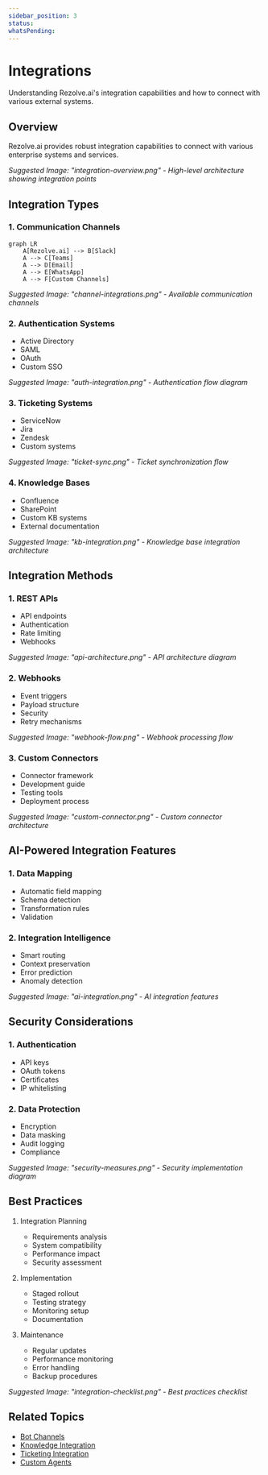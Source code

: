 ```yaml
---
sidebar_position: 3
status: 
whatsPending: 
---
```


# Integrations

Understanding Rezolve.ai's integration capabilities and how to connect with various external systems.

## Overview

Rezolve.ai provides robust integration capabilities to connect with various enterprise systems and services.

_Suggested Image: "integration-overview.png" - High-level architecture showing integration points_

## Integration Types

### 1. Communication Channels
```mermaid
graph LR
    A[Rezolve.ai] --> B[Slack]
    A --> C[Teams]
    A --> D[Email]
    A --> E[WhatsApp]
    A --> F[Custom Channels]
```

_Suggested Image: "channel-integrations.png" - Available communication channels_

### 2. Authentication Systems
- Active Directory
- SAML
- OAuth
- Custom SSO

_Suggested Image: "auth-integration.png" - Authentication flow diagram_

### 3. Ticketing Systems
- ServiceNow
- Jira
- Zendesk
- Custom systems

_Suggested Image: "ticket-sync.png" - Ticket synchronization flow_

### 4. Knowledge Bases
- Confluence
- SharePoint
- Custom KB systems
- External documentation

_Suggested Image: "kb-integration.png" - Knowledge base integration architecture_

## Integration Methods

### 1. REST APIs
- API endpoints
- Authentication
- Rate limiting
- Webhooks

_Suggested Image: "api-architecture.png" - API architecture diagram_

### 2. Webhooks
- Event triggers
- Payload structure
- Security
- Retry mechanisms

_Suggested Image: "webhook-flow.png" - Webhook processing flow_

### 3. Custom Connectors
- Connector framework
- Development guide
- Testing tools
- Deployment process

_Suggested Image: "custom-connector.png" - Custom connector architecture_

## AI-Powered Integration Features

### 1. Data Mapping
- Automatic field mapping
- Schema detection
- Transformation rules
- Validation

### 2. Integration Intelligence
- Smart routing
- Context preservation
- Error prediction
- Anomaly detection

_Suggested Image: "ai-integration.png" - AI integration features_

## Security Considerations

### 1. Authentication
- API keys
- OAuth tokens
- Certificates
- IP whitelisting

### 2. Data Protection
- Encryption
- Data masking
- Audit logging
- Compliance

_Suggested Image: "security-measures.png" - Security implementation diagram_

## Best Practices

1. Integration Planning
   - Requirements analysis
   - System compatibility
   - Performance impact
   - Security assessment

2. Implementation
   - Staged rollout
   - Testing strategy
   - Monitoring setup
   - Documentation

3. Maintenance
   - Regular updates
   - Performance monitoring
   - Error handling
   - Backup procedures

_Suggested Image: "integration-checklist.png" - Best practices checklist_

## Related Topics
- [Bot Channels](../integrations/bot-channels)
- [Knowledge Integration](../integrations/knowledge-base)
- [Ticketing Integration](../integrations/ticketing-systems)
- [Custom Agents](../ai-features/custom-agents)

